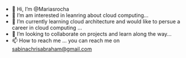 - 👋 Hi, I’m @Mariasrocha
- 👀 I’m am interested in leanring about cloud computing...
- 🌱 I’m currently learning cloud architecture and would like to persue a career in cloud computing ...
- 💞️ I’m looking to collaborate on projects and learn along the way...
- 📫 How to reach me ... you can reach me on sabinachrisabraham@gmail.com

<!---
Mariasrocha/Mariasrocha is a ✨ special ✨ repository because its `README.md` (this file) appears on your GitHub profile.
You can click the Preview link to take a look at your changes.
--->

